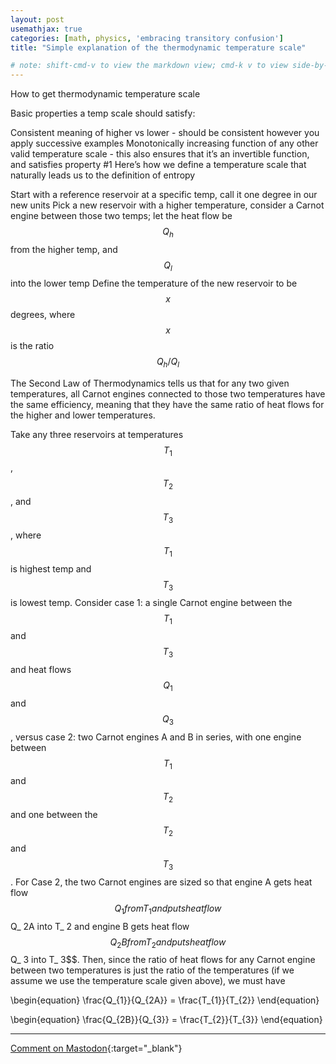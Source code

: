 ```yaml
---
layout: post
usemathjax: true
categories: [math, physics, 'embracing transitory confusion']
title: "Simple explanation of the thermodynamic temperature scale"

# note: shift-cmd-v to view the markdown view; cmd-k v to view side-by-side, then can do 'toggle preview locking' command in the 3 dots in the preview tab
---
```


How to get thermodynamic temperature scale

Basic properties a temp scale should satisfy:

Consistent meaning of higher vs lower - should be consistent however you apply successive examples
Monotonically increasing function of any other valid temperature scale - this also ensures that it’s an invertible function, and satisfies property #1
Here’s how we define a temperature scale that naturally leads us to the definition of entropy

Start with a reference reservoir at a specific temp, call it one degree in our new units Pick a new reservoir with a higher temperature, consider a Carnot engine between those two temps; let the heat flow be $$Q_h$$ from the higher temp, and $$Q_l$$ into the lower temp Define the temperature of the new reservoir to be $$x$$ degrees, where $$x$$ is the ratio $$Q_h/Q_l$$

The Second Law of Thermodynamics tells us that for any two given temperatures, all Carnot engines connected to those two temperatures have the same efficiency, meaning that they have the same ratio of heat flows for the higher and lower temperatures.

Take any three reservoirs at temperatures $$T_1$$, $$T_2$$, and $$T_3$$, where $$T_1$$ is highest temp and $$T_3$$ is lowest temp. Consider case 1: a single Carnot engine between the $$T_1$$ and $$T_3$$ and heat flows $$Q_1$$ and $$Q_3$$, versus case 2: two Carnot engines A and B in series, with one engine between $$T_1$$ and $$T_2$$ and one between the $$T_2$$ and $$T_3$$. For Case 2, the two Carnot engines are sized so that engine A gets heat flow $$ Q_1 from T_ 1 and puts heat flow $$ Q_ 2A into T_ 2 and engine B gets heat flow $$ Q_ 2B from T_ 2 and puts heat flow $$ Q_ 3 into T_ 3$$. Then, since the ratio of heat flows for any Carnot engine between two temperatures is just the ratio of the temperatures (if we assume we use the temperature scale given above), we must have

\begin{equation} \frac{Q_{1}}{Q_{2A}} = \frac{T_{1}}{T_{2}} \end{equation}

\begin{equation} \frac{Q_{2B}}{Q_{3}} = \frac{T_{2}}{T_{3}} \end{equation}

---

[Comment on Mastodon](https://hachyderm.io/@Sunfishstanford/109960227623861947){:target="_blank"}
